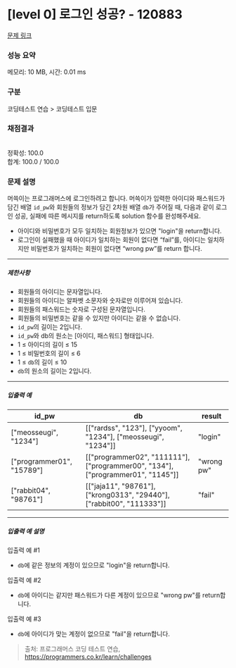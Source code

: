 # [level 0] 로그인 성공? - 120883 

[문제 링크](https://school.programmers.co.kr/learn/courses/30/lessons/120883) 

### 성능 요약

메모리: 10 MB, 시간: 0.01 ms

### 구분

코딩테스트 연습 > 코딩테스트 입문

### 채점결과

<br/>정확성: 100.0<br/>합계: 100.0 / 100.0

### 문제 설명

<p style="user-select: auto;">머쓱이는 프로그래머스에 로그인하려고 합니다. 머쓱이가 입력한 아이디와 패스워드가 담긴 배열 <code style="user-select: auto;">id_pw</code>와 회원들의 정보가 담긴 2차원 배열 <code style="user-select: auto;">db</code>가 주어질 때, 다음과 같이 로그인 성공, 실패에 따른 메시지를 return하도록 solution 함수를 완성해주세요.</p>

<ul style="user-select: auto;">
<li style="user-select: auto;">아이디와 비밀번호가 모두 일치하는 회원정보가 있으면 "login"을 return합니다.</li>
<li style="user-select: auto;">로그인이 실패했을 때 아이디가 일치하는 회원이 없다면 “fail”를, 아이디는 일치하지만 비밀번호가 일치하는 회원이 없다면 “wrong pw”를 return 합니다.</li>
</ul>

<hr style="user-select: auto;">

<h5 style="user-select: auto;">제한사항</h5>

<ul style="user-select: auto;">
<li style="user-select: auto;">회원들의 아이디는 문자열입니다.</li>
<li style="user-select: auto;">회원들의 아이디는 알파벳 소문자와 숫자로만 이루어져 있습니다.</li>
<li style="user-select: auto;">회원들의 패스워드는 숫자로 구성된 문자열입니다.</li>
<li style="user-select: auto;">회원들의 비밀번호는 같을 수 있지만 아이디는 같을 수 없습니다.</li>
<li style="user-select: auto;"><code style="user-select: auto;">id_pw</code>의 길이는 2입니다.</li>
<li style="user-select: auto;"><code style="user-select: auto;">id_pw</code>와 db의 원소는 [아이디, 패스워드] 형태입니다.</li>
<li style="user-select: auto;">1 ≤ 아이디의 길이 ≤ 15</li>
<li style="user-select: auto;">1 ≤ 비밀번호의 길이 ≤ 6</li>
<li style="user-select: auto;">1 ≤ <code style="user-select: auto;">db</code>의 길이 ≤ 10</li>
<li style="user-select: auto;"><code style="user-select: auto;">db</code>의 원소의 길이는 2입니다.</li>
</ul>

<hr style="user-select: auto;">

<h5 style="user-select: auto;">입출력 예</h5>
<table class="table" style="user-select: auto;">
        <thead style="user-select: auto;"><tr style="user-select: auto;">
<th style="user-select: auto;">id_pw</th>
<th style="user-select: auto;">db</th>
<th style="user-select: auto;">result</th>
</tr>
</thead>
        <tbody style="user-select: auto;"><tr style="user-select: auto;">
<td style="user-select: auto;">["meosseugi", "1234"]</td>
<td style="user-select: auto;">[["rardss", "123"], ["yyoom", "1234"], ["meosseugi", "1234"]]</td>
<td style="user-select: auto;">"login"</td>
</tr>
<tr style="user-select: auto;">
<td style="user-select: auto;">["programmer01", "15789"]</td>
<td style="user-select: auto;">[["programmer02", "111111"], ["programmer00", "134"], ["programmer01", "1145"]]</td>
<td style="user-select: auto;">"wrong pw"</td>
</tr>
<tr style="user-select: auto;">
<td style="user-select: auto;">["rabbit04", "98761"]</td>
<td style="user-select: auto;">[["jaja11", "98761"], ["krong0313", "29440"], ["rabbit00", "111333"]]</td>
<td style="user-select: auto;">"fail"</td>
</tr>
</tbody>
      </table>
<hr style="user-select: auto;">

<h5 style="user-select: auto;">입출력 예 설명</h5>

<p style="user-select: auto;">입출력 예 #1</p>

<ul style="user-select: auto;">
<li style="user-select: auto;"><code style="user-select: auto;">db</code>에 같은 정보의 계정이 있으므로 "login"을 return합니다.</li>
</ul>

<p style="user-select: auto;">입출력 예 #2</p>

<ul style="user-select: auto;">
<li style="user-select: auto;"><code style="user-select: auto;">db</code>에 아이디는 같지만 패스워드가 다른 계정이 있으므로 "wrong pw"를 return합니다.</li>
</ul>

<p style="user-select: auto;">입출력 예 #3</p>

<ul style="user-select: auto;">
<li style="user-select: auto;"><code style="user-select: auto;">db</code>에 아이디가 맞는 계정이 없으므로 "fail"을 return합니다.</li>
</ul>


> 출처: 프로그래머스 코딩 테스트 연습, https://programmers.co.kr/learn/challenges